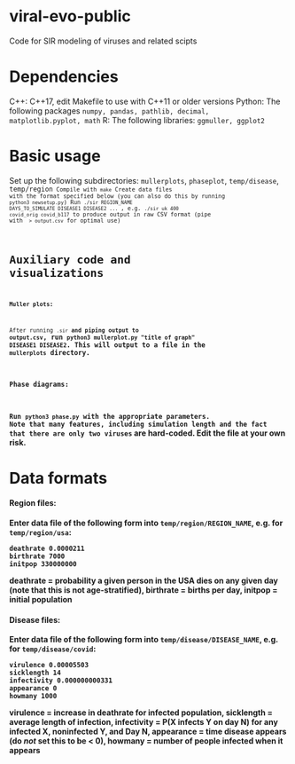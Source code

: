 # viral-evo-public
Code for SIR modeling of viruses and related scipts

# Dependencies 

C++: C++17, edit Makefile to use with C++11 or older versions
Python: The following packages <code>numpy, pandas, pathlib, decimal, matplotlib.pyplot, math</code>
R: The following libraries: <code>ggmuller, ggplot2</code>

# Basic usage

Set up the following subdirectories: <code>mullerplots</code>, <code>phaseplot</code>, <code>temp/disease</code>, <code>temp/region<code>
Compile with <code>make</code>
Create data files with the format specified below (you can also do this by running <code>python3 newsetup.py</code>)
Run <code>./sir REGION_NAME DAYS_TO_SIMULATE DISEASE1 DISEASE2 ... </code>, e.g. <code>./sir uk 400 covid_orig covid_b117</code> to produce output in raw CSV format (pipe with <code> > output.csv</code> for optimal use)

# Auxiliary code and visualizations

#### Muller plots:

After running <code>.sir</code> <b>and piping output to output.csv</code>, run <code>python3 mullerplot.py "title of graph" DISEASE1 DISEASE2</code>. This will output to a file in the <code>mullerplots</code> directory.

#### Phase diagrams:

Run <code>python3 phase.py</code> with the appropriate parameters. Note that <b>many features, including simulation length and the fact that there are only two viruses</code> are hard-coded. Edit the file at your own risk.

# Data formats

#### Region files:

Enter data file of the following form into <code>temp/region/REGION_NAME</code>, e.g. for <code>temp/region/usa</code>:
```
deathrate 0.0000211
birthrate 7000
initpop 330000000
```
deathrate = probability a given person in the USA dies on any given day (note that this is not age-stratified), birthrate = births per day, initpop = initial population 

#### Disease files:

Enter data file of the following form into <code>temp/disease/DISEASE_NAME</code>, e.g. for <code>temp/disease/covid</code>:

```
virulence 0.00005503
sicklength 14
infectivity 0.000000000331
appearance 0
howmany 1000
```
virulence = increase in deathrate for infected population, sicklength = average length of infection, infectivity = P(X infects Y on day N) for any infected X, noninfected Y, and Day N, appearance = time disease appears (do <i>not</i> set this to be < 0), howmany = number of people infected when it appears
